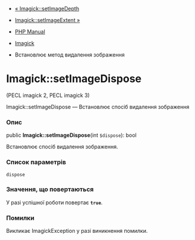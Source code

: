 - [« Imagick::setImageDepth](imagick.setimagedepth.md)
- [Imagick::setImageExtent »](imagick.setimageextent.md)

- [PHP Manual](index.md)
- [Imagick](class.imagick.md)
- Встановлює метод видалення зображення

# Imagick::setImageDispose

(PECL imagick 2, PECL imagick 3)

Imagick::setImageDispose — Встановлює спосіб видалення зображення

### Опис

public **Imagick::setImageDispose**(int `$dispose`): bool

Встановлює спосіб видалення зображення.

### Список параметрів

`dispose`

### Значення, що повертаються

У разі успішної роботи повертає **`true`**.

### Помилки

Викликає ImagickException у разі виникнення помилки.
